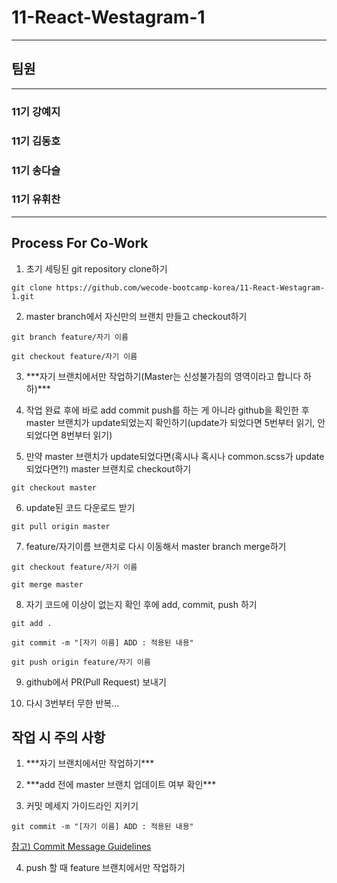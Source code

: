# 11-React-Westagram-1

---

## 팀원

---

### 11기 강예지

### 11기 김동호

### 11기 송다슬

### 11기 유휘찬

---

## Process For Co-Work

1. 초기 세팅된 git repository clone하기

`git clone https://github.com/wecode-bootcamp-korea/11-React-Westagram-1.git`

2. master branch에서 자신만의 브랜치 만들고 checkout하기

`git branch feature/자기 이름`

`git checkout feature/자기 이름`

3. \*\*\*자기 브랜치에서만 작업하기(Master는 신성불가침의 영역이라고 합니다 하하)\*\*\*

4. 작업 완료 후에 바로 add commit push를 하는 게 아니라 github을 확인한 후 master 브랜치가 update되었는지 확인하기(update가 되었다면 5번부터 읽기, 안되었다면 8번부터 읽기)

5. 만약 master 브랜치가 update되었다면(혹시나 혹시나 common.scss가 update되었다면?!) master 브랜치로 checkout하기

`git checkout master`

6. update된 코드 다운로드 받기

`git pull origin master`

7. feature/자기이름 브랜치로 다시 이동해서 master branch merge하기

`git checkout feature/자기 이름`

`git merge master`

8. 자기 코드에 이상이 없는지 확인 후에 add, commit, push 하기

`git add .`

`git commit -m "[자기 이름] ADD : 적용된 내용"`

`git push origin feature/자기 이름`

9. github에서 PR(Pull Request) 보내기

10. 다시 3번부터 무한 반복...

## 작업 시 주의 사항

1. \*\*\*자기 브랜치에서만 작업하기\*\*\*

2. \*\*\*add 전에 master 브랜치 업데이트 여부 확인\*\*\*

3. 커밋 메세지 가이드라인 지키기

`git commit -m "[자기 이름] ADD : 적용된 내용"`

[참고) Commit Message Guidelines](https://www.notion.so/Commit-Message-Guidelines-8ca8fac8178943e78ddcfb48f47ba973)

4. push 할 때 feature 브랜치에서만 작업하기
